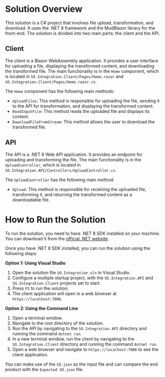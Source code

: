 # Solution Overview

This solution is a C# project that involves file upload, transformation, and download. It uses the .NET 8 framework
and the MudBlazor library for the front-end. The solution is divided into two main parts: the client and the API.

## Client

The client is a Blazor WebAssembly application. It provides a user interface for uploading a file, displaying the
transformed content, and downloading the transformed file. The main functionality is in the `Home` component, which is
located in `SO.Integration.Client/Pages/Home.razor` and `SO.Integration.Client/Pages/Home.razor.cs`.

The `Home` component has the following main methods:

-   `UploadFiles`: This method is responsible for uploading the file, sending it to the API for transformation, and
    displaying the transformed content.
-   `ReadInputFile`: This method reads the uploaded file and displays its content.
-   `DownloadFileFromStream`: This method allows the user to download the transformed file.

## API

The API is a .NET 8 Web API application. It provides an endpoint for uploading and transforming the file. The main
functionality is in the `UploadController`, which is located in `SO.Integration.API/Controllers/UploadController.cs`.

The `UploadController` has the following main method:

-   `Upload`: This method is responsible for receiving the uploaded file, transforming it, and returning the transformed
    content as a downloadable file.

# How to Run the Solution

To run the solution, you need to have .NET 8 SDK installed on your machine.
You can download it from the [official .NET website](https://dotnet.microsoft.com/download).

Once you have .NET 8 SDK installed, you can run the solution using the following steps:

**Option 1: Using Visual Studio**

1. Open the solution file `SO.Integration.sln` in Visual Studio.
2. Configure a multiple startup project, with the `SO.Integration.API` and `SO.Integration.Client` projects set to start.
3. Press `F5` to run the solution.
4. The client application will open in a web browser at `https://localhost:7006`.

**Option 2: Using the Command Line**

1. Open a terminal window.
2. Navigate to the root directory of the solution.
3. Run the API by navigating to the `SO.Integration.API` directory and running the command `dotnet run`.
4. In a new terminal window, run the client by navigating to the `SO.Integration.Client` directory and running the command `dotnet run`.
5. Open a web browser and navigate to `https://localhost:7006` to see the client application.

You can make use of the `SO.json` as the input file and can compare the end product with the `Expected SO.json` file.
